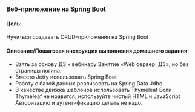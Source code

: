 ### Веб-приложение на Spring Boot

#### Цель:
Нучиться создавать CRUD-приложения на Spring Boot

#### Описание/Пошаговая инструкция выполнения домашнего задания:

- Взять за основу ДЗ к вебинару Занятие «Web сервер. ДЗ», но без страницы логина.
- Вместо Jetty использовать Spring Boot
- Работу с базой данных реализовать на Spring Data Jdbc
- В качестве движка шаблонов использовать Thymeleaf Если Thymeleaf не нравится, используйте чистый HTML и JavaScript Авторизацию и аутентификацию делать не надо.


